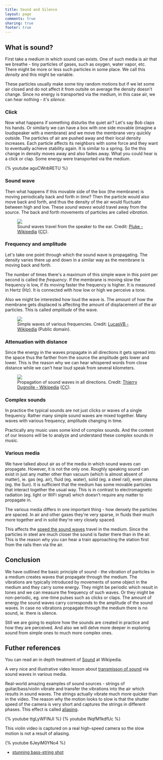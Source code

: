 ```yaml
---
title: Sound and Silence
layout: page
comments: true
sharing: true
footer: true
---
```


## What is sound?

First take a medium in which sound can exists. One of such media is air that we breathe - tiny particles of gases, such as oxygen, water vapor, etc. There might be more or less such particles in some place. We call this *density* and this might be variable.

These particles usually make some tiny random motions but if we let some air closed and do not affect it from outsite on average the density doesn't change. Since no energy is transported via the medium, in this case air, we can hear nothing - it's *silence*.

### Click

Now what happens if something disturbs the quiet air? Let's say Bob claps his hands. Or similarly we can have a box with one side movable (imagine a loudspeaker with a membrane) and we move the membrane very quickly outside. The particles of air are pushed away and their local density increases. Each particle affects its neighbors with some force and they want to eventually achieve stability again. It is similar to a spring. So the this change in density moves away and also fades away. What you could hear is a click or clap. Some energy were transported via the medium.

{% youtube aguCWnbRETU %}

### Sound wave

Then what happens if this movable side of the box (the membrane) is moving periodically back and forth in *time*? Then the particle would also move back and forth, and thus the density of the air would fluctuate between high and low. These *sound waves* would travel away from the source. The back and forth movements of particles are called *vibration*.

<p>
<figure class="center">
	<img src="//upload.wikimedia.org/wikipedia/commons/thumb/8/82/CPT-sound-physical-manifestation.svg/500px-CPT-sound-physical-manifestation.svg.png">
	<figcaption>
		Sound waves travel from the speaker to the ear.
		Credit: <a href="http://commons.wikimedia.org/wiki/File:CPT-sound-physical-manifestation.svg">Pluke - Wikipedia</a> (<abbr title="Creative Commons CC0 1.0 Universal Public Domain Dedication">CC</abbr>).
	</figcaption>
</figure>
</p>

### Frequency and amplitude

Let's take one point through which the sound wave is propagating. The density varies there up and down in a similar way as the membrane is moving back and forth.

The number of times there's a maximum of this simple wave in this point per second is called the *frequency*. If the membrane is moving slow the frequency is low, if its moving faster the frequency is higher. It is measured in Hertz (Hz). It is connected with how low or high we perceive a tone.

Also we might be interested how loud the wave is. The amount of how the membrane gets displaced is affecting the amount of displacement of the air particles. This is called *amplitude* of the wave.

<p>
<figure class="center">
	<img src="//upload.wikimedia.org/wikipedia/commons/6/6d/Sine_waves_different_frequencies.svg">
	<figcaption>
		Simple waves of various frequencies.
		Credit: <a href="http://en.wikipedia.org/wiki/File:Sine_waves_different_frequencies.svg">LucasVB - Wikipedia</a> (Public domain).
	</figcaption>
</figure>
</p>

### Attenuation with distance

Since the energy in the waves propagate in all directions it gets spread into the space thus the farther from the source the amplitude gets lower and lower. This is the reason why we can hear whispered words from close distance while we can't hear loud speak from several kilometers.

<p>
<figure class="center">
	<img src="//upload.wikimedia.org/wikipedia/commons/8/82/Spherical_pressure_waves.gif">
	<figcaption>
		Propagation of sound waves in all directions.
		Credit: <a href="http://en.wikipedia.org/wiki/File:Spherical_pressure_waves.gif">Thierry Dugnolle - Wikipedia</a> (<abbr title="Creative Commons CC0 1.0 Universal Public Domain Dedication">CC</abbr>).
	</figcaption>
</figure>
</p>

### Complex sounds

In practice the typical sounds are not just clicks or waves of a single frequency. Rather many simple sound waves are mixed together. Many waves with various frequency, amplitude changing in time.

Practically any music uses some kind of complex sounds. And the content of our lessons will be to analyze and understand these complex sounds in music.

### Various media

We have talked about air as of the media in which sound waves can propagate. However, it is not the only one. Roughly speaking sound can exist in just any matter other than vacuum (which is almost absent of matter), ie. gas (eg. air), fluid (eg. water), solid (eg. a steel rail), even plasma (eg. the Sun). It is sufficient that the medium has some movable particles that interact together the usual way. This is in contrast to electromagnetic radiation (eg. light or WiFi signal) which doesn't require any matter to propagate in.

The various media differs in one important thing - how densely the particles are spaced. In air and other gases they're very sparse, in fluids their much more together and in solid they're very closely spaced.

This affects the [speed the sound waves](http://en.wikipedia.org/wiki/Speed_of_sound) travel in the medium. Since the particles in steel are much closer the sound is faster there than in the air. This is the reason why you can hear a train approaching the station first from the rails then via the air.

## Conclusion

We have outlined the basic principle of sound - the vibration of particles in a medium creates waves that propagate through the medium. The vibrations are typically introduced by movements of some object in the medium and they carry some energy. They might be periodic which result in tones and we can measure the frequency of such waves. Or they might be non-periodic, eg. one-time pulses such as clicks or claps. The amount of energy the sound waves carry corresponds to the amplitude of the sound waves. In case no vibrations propagate through the medium there is no sound, ie. there is silence.

Still we are going to explore how the sounds are created in practice and how they are perceived. And also we will delve more deeper in exploring sound from simple ones to much more complex ones.

## Futher references

You can read an in depth treatment of [Sound](http://en.wikipedia.org/wiki/Sound) at Wikipedia.

A very nice and illustrative video lesson about [transmisson of sound](http://www.youtube.com/watch?v=GkNJvZINSEY) via sound waves in various media.

Real-world amazing examples of sound sources - strings of guitar/bass/violin vibrate and transfer the vibrations into the air which results in sound waves. The strings actually vibrate much more quicker than in the video. The reason why the motion looks to slow is that the shutter speed of the camera is very short and captures the strings in different phases. This effect is called [aliasing](http://en.wikipedia.org/wiki/Aliasing).

{% youtube ttgLyWFINJI %}
{% youtube INqfM1kdfUc %}

This violin video is captured on a real high-speed camera so the slow motion is not a result of aliasing.

{% youtube 6JeyiM0YNo4 %}

- [stunning bass-string shot](https://vimeo.com/4041788)
